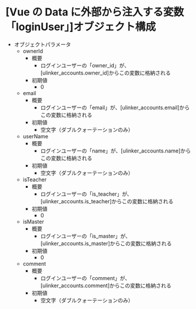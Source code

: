 # [Vue の Data に外部から注入する変数「loginUser」]オブジェクト構成

- オブジェクトパラメータ
  - ownerId
    - 概要
      - ログインユーザーの「owner_id」が、[ulinker_accounts.owner_id]からこの変数に格納される
    - 初期値
      - 0
  - email
    - 概要
      - ログインユーザーの「email」が、[ulinker_accounts.email]からこの変数に格納される
    - 初期値
      - 空文字（ダブルクォーテーションのみ）
  - userName
    - 概要
      - ログインユーザーの「name」が、[ulinker_accounts.name]からこの変数に格納される
    - 初期値
      - 空文字（ダブルクォーテーションのみ）
  - isTeacher
    - 概要
      - ログインユーザーの「is_teacher」が、[ulinker_accounts.is_teacher]からこの変数に格納される
    - 初期値
      - 0
  - isMaster
    - 概要
      - ログインユーザーの「is_master」が、[ulinker_accounts.is_master]からこの変数に格納される
    - 初期値
      - 0
  - comment
    - 概要
      - ログインユーザーの「comment」が、[ulinker_accounts.comment]からこの変数に格納される
    - 初期値
      - 空文字（ダブルクォーテーションのみ）

